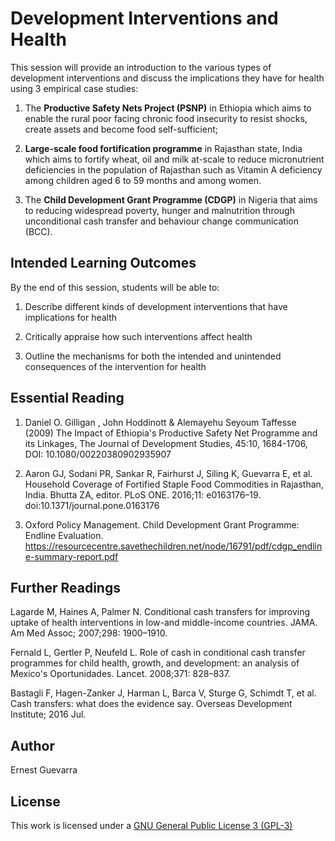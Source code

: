 # Development Interventions and Health
 
This session will provide an introduction to the various types of development interventions and discuss the implications they have for health using 3 empirical case studies:

1. The **Productive Safety Nets Project (PSNP)** in Ethiopia which aims to enable the rural poor facing chronic food insecurity to resist shocks, create assets and become food self-sufficient;

2. **Large-scale food fortification programme** in Rajasthan state, India which aims to fortify wheat, oil and milk at-scale to reduce micronutrient deficiencies in the population of Rajasthan such as Vitamin A deficiency among children aged 6 to 59 months and among women.

3. The **Child Development Grant Programme (CDGP)** in Nigeria that aims to reducing widespread poverty, hunger and malnutrition through unconditional cash transfer and behaviour change communication (BCC).

## Intended Learning Outcomes

By the end of this session, students will be able to:

1. Describe different kinds of development interventions that have implications for health

2. Critically appraise how such interventions affect health

3. Outline the mechanisms for both the intended and unintended consequences of the intervention for health
 
## Essential Reading

1. Daniel O. Gilligan , John Hoddinott & Alemayehu Seyoum Taffesse (2009) The Impact of Ethiopia's Productive Safety Net Programme and its Linkages, The Journal of Development Studies, 45:10, 1684-1706, DOI: 10.1080/00220380902935907

2. Aaron GJ, Sodani PR, Sankar R, Fairhurst J, Siling K, Guevarra E, et al. Household Coverage of Fortified Staple Food Commodities in Rajasthan, India. Bhutta ZA, editor. PLoS ONE. 2016;11: e0163176–19. doi:10.1371/journal.pone.0163176

3. Oxford Policy Management. Child Development Grant Programme: Endline Evaluation. https://resourcecentre.savethechildren.net/node/16791/pdf/cdgp_endline-summary-report.pdf
 
## Further Readings

Lagarde M, Haines A, Palmer N. Conditional cash transfers for improving uptake of health interventions in low-and middle-income countries. JAMA. Am Med Assoc; 2007;298: 1900–1910.
 
Fernald L, Gertler P, Neufeld L. Role of cash in conditional cash transfer programmes for child health, growth, and development: an analysis of Mexico's Oportunidades. Lancet. 2008;371: 828–837.

Bastagli F, Hagen-Zanker J, Harman L, Barca V, Sturge G, Schimdt T, et al. Cash transfers: what does the evidence say. Overseas Development Institute; 2016 Jul.

## Author

Ernest Guevarra

## License

This work is licensed under a [GNU General Public License 3 (GPL-3)](https://github.com/ernestguevarra/devHealth/blob/master/LICENSE.md)

